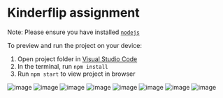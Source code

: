 
  # Kinderflip assignment

  Note: Please ensure you have installed <code><a href="https://nodejs.org/en/download/">nodejs</a></code>

  To preview and run the project on your device:
  1) Open project folder in <a href="https://code.visualstudio.com/download">Visual Studio Code</a>
  2) In the terminal, run `npm install`
  3) Run `npm start` to view project in browser

![image](https://github.com/user-attachments/assets/29ff7430-77b0-4f9d-82aa-6e7ea08c4fbf)
![image](https://github.com/user-attachments/assets/cae450c9-f6ea-4b06-8f02-8884c5e16b9c)
![image](https://github.com/user-attachments/assets/758e1502-accb-4f1a-a515-72febecea85e)
![image](https://github.com/user-attachments/assets/328662b3-36f0-4011-9600-e799dd88afd0)
![image](https://github.com/user-attachments/assets/a002fa06-e5f2-4f1d-91a5-14fb33227041)
![image](https://github.com/user-attachments/assets/58d41cc2-a4b6-49b3-bbc3-797c8b254e06)
![image](https://github.com/user-attachments/assets/9a566138-c8e5-42dd-abee-d153fd3d4a09)
![image](https://github.com/user-attachments/assets/62576cd1-43c8-474b-815d-b5d48134bc34)






  
